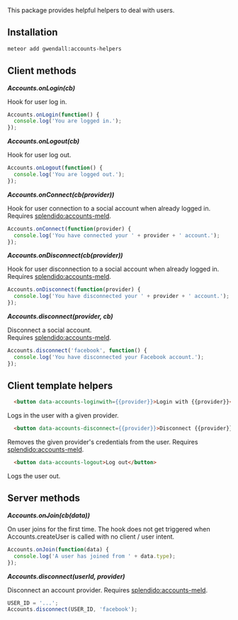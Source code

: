 This package provides helpful helpers to deal with users.

Installation
------------

``` sh
meteor add gwendall:accounts-helpers
```

## Client methods  

***Accounts.onLogin(cb)***  

Hook for user log in.  
```javascript
Accounts.onLogin(function() {
  console.log('You are logged in.');
});
```

***Accounts.onLogout(cb)***  

Hook for user log out.  
```javascript
Accounts.onLogout(function() {
  console.log('You are logged out.');
});
```

***Accounts.onConnect(cb(provider))***  

Hook for user connection to a social account when already logged in.
Requires [splendido:accounts-meld](https://github.com/splendido/meteor-accounts-meld/).  
```javascript
Accounts.onConnect(function(provider) {
  console.log('You have connected your ' + provider + ' account.');
});
```

***Accounts.onDisconnect(cb(provider))***  

Hook for user disconnection to a social account when already logged in.
Requires [splendido:accounts-meld](https://github.com/splendido/meteor-accounts-meld/).  
```javascript
Accounts.onDisconnect(function(provider) {
  console.log('You have disconnected your ' + provider + ' account.');
});
```

***Accounts.disconnect(provider, cb)***  

Disconnect a social account.  
Requires [splendido:accounts-meld](https://github.com/splendido/meteor-accounts-meld/).  
```javascript
Accounts.disconnect('facebook', function() {
  console.log('You have disconnected your Facebook account.');
});
```

## Client template helpers  

```html
  <button data-accounts-loginwith={{provider}}>Login with {{provider}}</button>
```
Logs in the user with a given provider.  

```html
  <button data-accounts-disconnect={{provider}}>Disconnect {{provider}}</button>
```
Removes the given provider's credentials from the user.
Requires [splendido:accounts-meld](https://github.com/splendido/meteor-accounts-meld/).  

```html
  <button data-accounts-logout>Log out</button>
```
Logs the user out.

## Server methods  

***Accounts.onJoin(cb(data))***  

On user joins for the first time. The hook does not get triggered when Accounts.createUser is called with no client / user intent.
```javascript
Accounts.onJoin(function(data) {
  console.log('A user has joined from ' + data.type);
});
```

***Accounts.disconnect(userId, provider)***  

Disconnect an account provider.
Requires [splendido:accounts-meld](https://github.com/splendido/meteor-accounts-meld/).  
```javascript
USER_ID = '...';
Accounts.disconnect(USER_ID, 'facebook');
```
